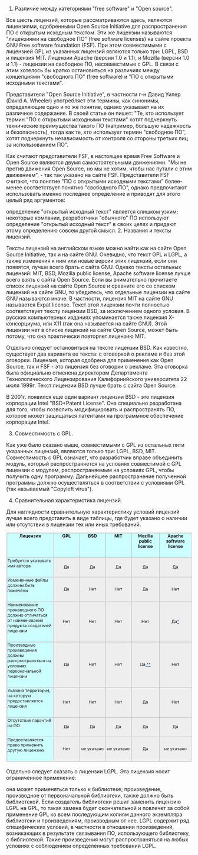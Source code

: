 
1. Различие между категориями "free software" и "Open source".

Все шесть лицензий, которые рассматриваются здесь, являются лицензиями, одобренными Open Source Initiative для распространения ПО с открытым исходным текстом. Эти же лицензии называются "лицензиями на свободное ПО" (free software licenses) на сайте проекта GNU Free software foundation (FSF). При этом совместимыми с лицензией GPL из указанных лицензий являются только три: LGPL, BSD и лицензия MIT. Лицензии Apache (версии 1.0 и 1.1), и Mozilla (версии 1.0 и 1.1) - лицензии на свободное ПО, несовместимые с GPL. В связи с этим хотелось бы кратко остановиться на различиях между концепциями "свободного ПО" (free software) и "ПО с открытыми исходными текстами".

Представители "Open Source Initiative", в частности г-н Давид Уилер (David A. Wheeler) употребляет эти термины, как синонимы, определяющие одно и то же понятие, однако указывает на их различное содержание. В своей статье он пишет: "Те, кто использует термин "ПО с открытыми исходными текстами" хотят подчеркнуть технические преимущества такого ПО (например, большую надежность и безопасность), тогда как те, кто использует термин "свободное ПО", хотят подчеркнуть независимость от контроля со стороны третьих лиц за использованием ПО".

Как считают представители FSF, в настоящее время Free Software и Open Source являются двумя самостоятельными движениями. "Мы не против движения Open Source, но мы не хотим, чтобы нас путали с этим движением", - так так указано на сайте FSF. Представители FSF считают, что понятие "ПО с открытыми исходными текстами" более-менее соответствует понятию "свободного ПО", однако предпочитают использовать именно последнее определение и приводят для этого целый ряд аргументов:

определение "открытый исходный текст" является слишком узким;
некоторые компании, разработчики "обычного" ПО используют определение "открытый исходный текст" в своих целях и придают этому определению совсем другой смысл.
2. Названия и тексты лицензий.

Тексты лицензий на английском языке можно найти как на сайте Open Source Initiative, так и на сайте GNU. Очевидно, что текст GPL и LGPL, а также изменения к ним или новые версии этих лицензий, если они появятся, лучше всего брать с сайта GNU. Однако тексты остальных лицензий: MIT, BSD, Mozilla public license, Apache software license лучше всего взять с сайта Open Source. Если вы внимательно прочитаете список лицензий на сайте Open Source и сравните его со списком лицензий на сайте GNU, то убедитесь, что отдельные лицензии на сайте GNU называются иначе. В частности, лицензия MIT на сайте GNU называется Expat license. Текст этой лицензии почти полностью соответствует тексту лицензии BSD, за исключением одного условия. В русских компьютерных изданиях упоминается также лицензия X-консорциума, или X11 (так она называется на сайте GNU). Этой лицензии нет в списке лицензий на сайте Open Source, может быть потому, что она практически повторяет лицензию MIT.

Отдельно следует остановиться на тексте лицензии BSD. Как известно, существует два варианта ее текста: с оговоркой о рекламе и без этой оговорки. Лицензия, которая одобрена для применения как Open Source, так и FSF - это лицензия без оговорки о рекламе. Эта оговорка была официально отменена директором Департамента Технологического Лицензирования Калифорнийского университета 22 июля 1999г. Текст лицензии BSD лучше брать с сайта Open Source.

В 2001г. появился еще один вариант лицензии BSD - это лицензия корпорации Intel "BSD+Patent License". Она специально разработана для того, чтобы позволить модифицировать и распространять ПО, которое может защищаться патентами на программное обеспечение корпорации Intel.

3. Совместимость с GPL.

Как уже было сказано выше, совместимыми с GPL из остальных пяти указанных лицензий, являются только три: LGPL, BSD, MIT. Совместимость с GPL означает, что разработчик вправе объединить модуль, который распространяется на условиях совместимой с GPL лицензии с модулем, распространяемым на условиях GPL, чтобы получить одну программу. Дальнейшее распространение полученной программы должно осуществляться в соответствии с условиями GPL (так называемый "Copyleft virus").

4. Сравнительная характеристика лицензий.

Для наглядности сравнительную характеристику условий лицензий лучше всего представить в виде таблицы, где будет указано о наличии или отсутствии в лицензии тех или иных требований.

![таблица](IMG_20181116_175306.jpg)

Отдельно следует сказать о лицензии LGPL. Эта лицензия носит ограниченное применение:

она может применяться только к библиотеке;
произведение, производное от первоначальной библиотеки, также должно быть библиотекой.
Если создатель библиотеки решит заменить лицензию LGPL на GPL, то такая замена будет окончательной и повлечет за собой применение GPL ко всем последующим копиям данного экземпляра библиотеки и произведениям, производным от нее. LGPL содержит ряд специфических условий, в частности в отношении произведений, возникающих в результате связывания ПО, использующего библиотеку, с библиотекой. Такие произведения могут распространяться на любых условиях с соблюдением определенных требований LGPL.
